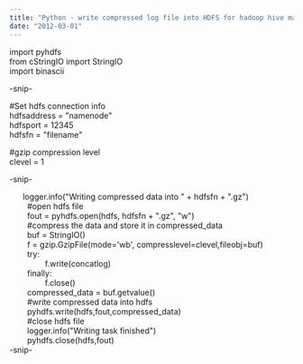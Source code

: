 ```yaml
---
title: "Python - write compressed log file into HDFS for hadoop hive mapreduce"
date: "2012-03-01"
---
```


  
  
import pyhdfs  
from cStringIO import StringIO  
import binascii  
  
\-snip- 
  
#Set hdfs connection info  
hdfsaddress = "namenode"  
hdfsport = 12345  
hdfsfn = "filename"  
  
#gzip compression level  
clevel = 1  
  
\-snip- 
  
      logger.info("Writing compressed data into " + hdfsfn + ".gz")  
        #open hdfs file  
        fout = pyhdfs.open(hdfs, hdfsfn + ".gz", "w")  
        #compress the data and store it in compressed\_data  
        buf = StringIO()  
        f = gzip.GzipFile(mode='wb', compresslevel=clevel,fileobj=buf)  
        try:  
                f.write(concatlog)  
        finally:  
                f.close()  
        compressed\_data = buf.getvalue()  
        #write compressed data into hdfs  
        pyhdfs.write(hdfs,fout,compressed\_data)  
        #close hdfs file  
        logger.info("Writing task finished")  
        pyhdfs.close(hdfs,fout)  
\-snip-
